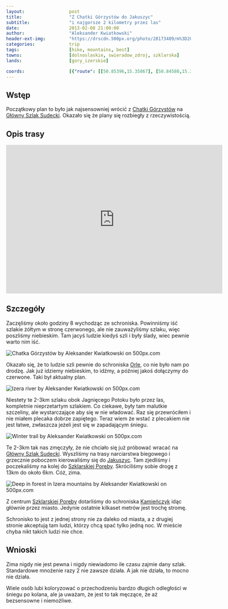 ```yaml
---
layout:                 post
title:                  "Z Chatki Górzystów do Jakuszyc"
subtitle:               "i najgorsze 2 kilometry przez las"
date:                   2013-02-08 21:00:00
author:                 "Aleksander Kwiatkowski"
header-ext-img:         "https://drscdn.500px.org/photo/28173489/m%3D2048/41ecb7f85314d5275a384ec04d0774b5"
categories:             trip
tags:                   [hike, mountains, best]
towns:                  [dolnoslaskie, swieradow_zdroj, szklarska]
lands:                  [gory_izerskie]

coords:                 [{"route": [[50.85396,15.35867], [50.84580,15.36713], [50.85000,15.38652], [50.84375,15.39906], [50.83578,15.41588], [50.81992,15.43880]], "type": "hike"}, {"route": [[50.81718,15.43235], [50.83165,15.43647], [50.82916,15.48651], [50.82661,15.49793], [50.83485,15.50059], [50.83268,15.51870]], "type": "train"}, {"route": [[50.83252,15.51861], [50.82501,15.50720], [50.81409,15.49621]], "type": "hike"}]
---
```


[wiki-chatka-gorzystow]:        https://pl.wikipedia.org/wiki/Chatka_G%C3%B3rzyst%C3%B3w
[wiki-gss]:                     https://pl.wikipedia.org/wiki/G%C5%82%C3%B3wny_Szlak_Sudecki
[wiki-orle]:                    https://pl.wikipedia.org/wiki/Schronisko_Turystyczne_%E2%80%9EOrle%E2%80%9D
[wiki-jakuszyce]:               https://pl.wikipedia.org/wiki/Jakuszyce
[wiki-szklarska]:               https://pl.wikipedia.org/wiki/Szklarska_Por%C4%99ba
[wiki-kamienczyk]:              https://pl.wikipedia.org/wiki/Schronisko_%E2%80%9EKamie%C5%84czyk%E2%80%9D


Wstęp
-----

Początkowy plan to było jak najsensowniej wrócić z [Chatki Górzystów][wiki-chatka-gorzystow] na
[Główny Szlak Sudecki][wiki-gss]. Okazało się że plany się rozbiegły z rzeczywistością.

Opis trasy
----------

<iframe height='405' width='590' frameborder='0' allowtransparency='true' scrolling='no' src='https://www.strava.com/activities/333308093/embed/6dd615a3145db877530ec0e2bc4016f28bcaa97e'></iframe>

Szczegóły
---------

Zaczęliśmy około godziny 8 wychodząc ze schroniska. Powinniśmy iść szlakie żółtym w stronę czerwonego, ale nie
zauważyliśmy szlaku, więc poszliśmy niebieskim. Tam jacyś ludzie kiedyś szli i były ślady, wiec pewnie warto nim iść.

<div class='pixels-photo'>
  <p>
    <img src='https://drscdn.500px.org/photo/52556260/m%3D900/48a2474484519526a9f70e412f62419b' alt='Chatka Górzystów by Aleksander Kwiatkowski on 500px.com'>
  </p>
  <a href='https://500px.com/photo/52556260/chatka-g%C3%B3rzyst%C3%B3w-by-aleksander-kwiatkowski' alt='Chatka Górzystów by Aleksander Kwiatkowski on 500px.com'></a>
</div>
<script type='text/javascript' src='https://500px.com/embed.js'></script>

Okazało się, że to ludzie szli pewnie do schroniska [Orle][wiki-orle], co nie było nam po drodzę.
Jak już idziemy niebieskim, to idźmy, a później jakoś dołączymy do czerwone. Taki był aktualny plan.

<div class='pixels-photo'>
  <p>
    <img src='https://drscdn.500px.org/photo/28173751/m%3D900/e5f98377532e1f9a2cc4df33ff0dc061' alt='Izera river by Aleksander Kwiatkowski on 500px.com'>
  </p>
  <a href='https://500px.com/photo/28173751/izera-river-by-aleksander-kwiatkowski' alt='Izera river by Aleksander Kwiatkowski on 500px.com'></a>
</div>
<script type='text/javascript' src='https://500px.com/embed.js'></script>

Niestety te 2-3km szlaku obok Jagnięcego Potoku było przez las, kompletnie nieprzetartym szlakiem.
Co ciekawe, były tam malutkie szczeliny, ale wystarczające aby się w nie władować. Raz się
przewróciłem i nie miałem plecaka dobrze zapiętego. Teraz wiem że wstać z plecakiem nie jest łatwe,
zwłaszcza jeżeli jest się w zapadającym śniegu.

<div class='pixels-photo'>
  <p>
    <img src='https://drscdn.500px.org/photo/28174365/m%3D900/7420dbc6de25344e8ccc1133cf410376' alt='Winter trail by Aleksander Kwiatkowski on 500px.com'>
  </p>
  <a href='https://500px.com/photo/28174365/winter-trail-by-aleksander-kwiatkowski' alt='Winter trail by Aleksander Kwiatkowski on 500px.com'></a>
</div>
<script type='text/javascript' src='https://500px.com/embed.js'></script>

Te 2-3km tak nas zmęczyły, że nie chciało się już próbować wracać na [Główny Szlak Sudecki][wiki-gss].
Wyszliśmy na trasy narciarstwa biegowego i grzecznie poboczem kierowaliśmy się do
[Jakuszyc][wiki-jakuszyce]. Tam zjedliśmy i poczekaliśmy na kolej do [Szklarskiej Poręby][wiki-szklarska].
Skróciliśmy sobie drogę z 13km do około 6km. Cóż, zima.

<div class='pixels-photo'>
  <p>
    <img src='https://drscdn.500px.org/photo/122282655/m%3D900/b744ae87daa881108397e38be502db03' alt='Deep in forest in Izera mountains by Aleksander Kwiatkowski on 500px.com'>
  </p>
  <a href='https://500px.com/photo/122282655/deep-in-forest-in-izera-mountains-by-aleksander-kwiatkowski' alt='Deep in forest in Izera mountains by Aleksander Kwiatkowski on 500px.com'></a>
</div>
<script type='text/javascript' src='https://500px.com/embed.js'></script>

Z centrum [Szklarskiej Poręby][wiki-szklarska] dotarliśmy do schroniska [Kamieńczyk][wiki-kamienczyk]
idąc głównie przez miasto. Jedynie ostatnie kilkaset metrów jest trochę stromę.

Schronisko to jest z jednej strony nie za daleko od miasta, a z drugiej stronie akceptują tam ludzi,
którzy chcą spać tylko jedną noc. W mieście chyba nikt takich ludzi nie chce.

Wnioski
-------

Zima nigdy nie jest pewna i nigdy niewiadomo ile czasu zajmie dany szlak. Standardowe mnożenie razy 2
nie zawsze działa. A jak nie działa, to mocno nie działa.

Wiele osób lubi koloryzować o przechodzeniu bardzo długich odległości w śniegu po kolana, ale ja uważam,
że jest to tak męczące, że aż bezsensowne i niemożliwe.

